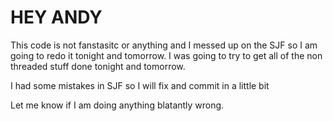 # HEY ANDY

This code is not fanstasitc or anything and I messed up on the SJF so I am going to redo it tonight and tomorrow. I was going to try to get all of the non threaded stuff done tonight and tomorrow.

I had some mistakes in SJF so I will fix and commit in a little bit

Let me know if I am doing anything blatantly wrong.
